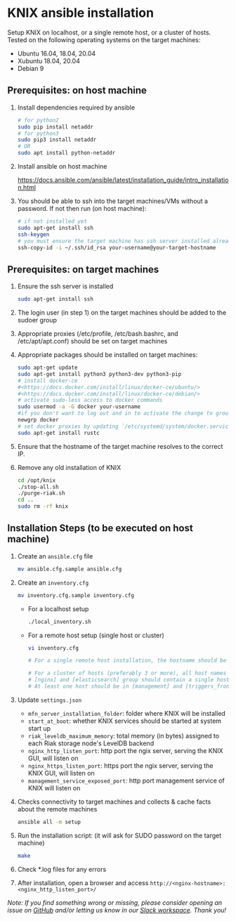 <!--
   Copyright 2020-2021 The KNIX Authors

   Licensed under the Apache License, Version 2.0 (the "License");
   you may not use this file except in compliance with the License.
   You may obtain a copy of the License at

       http://www.apache.org/licenses/LICENSE-2.0

   Unless required by applicable law or agreed to in writing, software
   distributed under the License is distributed on an "AS IS" BASIS,
   WITHOUT WARRANTIES OR CONDITIONS OF ANY KIND, either express or implied.
   See the License for the specific language governing permissions and
   limitations under the License.
-->

# KNIX ansible installation

Setup KNIX on localhost, or a single remote host, or a cluster of hosts.
Tested on the following operating systems on the target machines: 
- Ubuntu 16.04, 18.04, 20.04
- Xubuntu 18.04, 20.04
- Debian 9

## Prerequisites: on host machine

1. Install dependencies required by ansible

    ```bash
    # for python2
    sudo pip install netaddr
    # for python3
    sudo pip3 install netaddr
    # OR
    sudo apt install python-netaddr
    ```
2. Install ansible on host machine

    <https://docs.ansible.com/ansible/latest/installation_guide/intro_installation.html>


3. You should be able to ssh into the target machines/VMs without a password. If not then run (on host machine):

    ```bash
    # if not installed yet
    sudo apt-get install ssh
    ssh-keygen
    # you must ensure the target machine has ssh server installed already (see below)
    ssh-copy-id -i ~/.ssh/id_rsa your-username@your-target-hostname
    ```

## Prerequisites: on target machines

1. Ensure the ssh server is installed

    ```bash
    sudo apt-get install ssh
    ```

2. The login user (in step 1) on the target machines should be added to the sudoer group

3. Appropriate proxies (/etc/profile, /etc/bash.bashrc, and /etc/apt/apt.conf) should be set on target machines

4. Appropriate packages should be installed on target machines:

    ```bash
    sudo apt-get update
    sudo apt-get install python3 python3-dev python3-pip
    # install docker-ce
    #<https://docs.docker.com/install/linux/docker-ce/ubuntu/>
    #<https://docs.docker.com/install/linux/docker-ce/debian/>
    # activate sudo-less access to docker commands
    sudo usermod -a -G docker your-username
    #if you don't want to log out and in to activate the change to group
    newgrp docker
    # set docker proxies by updating `/etc/systemd/system/docker.service.d/http-proxy.conf`
    sudo apt-get install rustc
    ```

5. Ensure that the hostname of the target machine resolves to the correct IP.

6. Remove any old installation of KNIX

    ```bash
    cd /opt/knix
    ./stop-all.sh
    ./purge-riak.sh
    cd ..
    sudo rm -rf knix
    ```

## Installation Steps (to be executed on host machine)

1. Create an `ansible.cfg` file

    ``` bash
    mv ansible.cfg.sample ansible.cfg
    ```

2. Create an `inventory.cfg`

    ```bash
    mv inventory.cfg.sample inventory.cfg
    ```

    * For a localhost setup

        ```bash
        ./local_inventory.sh
        ```

    * For a remote host setup (single host or cluster)

        ```bash
        vi inventory.cfg

        # For a single remote host installation, the hostname should be added to all groups.

        # For a cluster of hosts (preferably 3 or more), all host names must be added to [riak] group.
        # [nginx] and [elasticsearch] group should contain a single host.
        # At least one host should be in [management] and [triggers_frontend] group.
        ```

3. Update `settings.json`
    * `mfn_server_installation_folder`: folder where KNIX will be installed
    * `start_at_boot`: whether KNIX services should be started at system start up
    * `riak_leveldb_maximum_memory`: total memory (in bytes) assigned to each Riak storage node's LevelDB backend
    * `nginx_http_listen_port`: http port the ngix server, serving the KNIX GUI, will listen on
    * `nginx_https_listen_port`: https port the ngix server, serving the KNIX GUI, will listen on
    * `management_service_exposed_port`: http port management service of KNIX will listen on

4. Checks connectivity to target machines and collects & cache facts about the remote machines

    ```bash
    ansible all -m setup
    ```

5. Run the installation script: (it will ask for SUDO password on the target machine)

    ```bash
    make
    ```
6. Check *.log files for any errors

7. After installation, open a browser and access `http://<nginx-hostname>:<nginx_http_listen_port>/`

*Note: If you find something wrong or missing, please consider opening an issue on [GitHub](https://github.com/knix-microfunctions/knix) and/or letting us know in our [Slack workspace](https://knix.slack.com). Thank you!*
